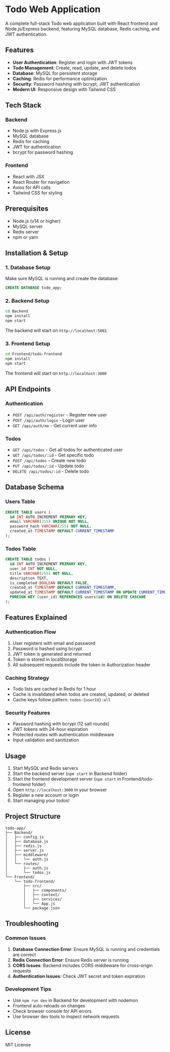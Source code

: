 # Todo Web Application

A complete full-stack Todo web application built with React frontend and Node.js/Express backend, featuring MySQL database, Redis caching, and JWT authentication.

## Features

- **User Authentication**: Register and login with JWT tokens
- **Todo Management**: Create, read, update, and delete todos
- **Database**: MySQL for persistent storage
- **Caching**: Redis for performance optimization
- **Security**: Password hashing with bcrypt, JWT authentication
- **Modern UI**: Responsive design with Tailwind CSS

## Tech Stack

### Backend
- Node.js with Express.js
- MySQL database
- Redis for caching
- JWT for authentication
- bcrypt for password hashing

### Frontend
- React with JSX
- React Router for navigation
- Axios for API calls
- Tailwind CSS for styling

## Prerequisites

- Node.js (v14 or higher)
- MySQL server
- Redis server
- npm or yarn

## Installation & Setup

### 1. Database Setup

Make sure MySQL is running and create the database:

```sql
CREATE DATABASE todo_app;
```

### 2. Backend Setup

```bash
cd Backend
npm install
npm start
```

The backend will start on `http://localhost:5001`

### 3. Frontend Setup

```bash
cd Frontend/todo-frontend
npm install
npm start
```

The frontend will start on `http://localhost:3000`

## API Endpoints

### Authentication
- `POST /api/auth/register` - Register new user
- `POST /api/auth/login` - Login user
- `GET /api/auth/me` - Get current user info

### Todos
- `GET /api/todos` - Get all todos for authenticated user
- `GET /api/todos/:id` - Get specific todo
- `POST /api/todos` - Create new todo
- `PUT /api/todos/:id` - Update todo
- `DELETE /api/todos/:id` - Delete todo

## Database Schema

### Users Table
```sql
CREATE TABLE users (
  id INT AUTO_INCREMENT PRIMARY KEY,
  email VARCHAR(255) UNIQUE NOT NULL,
  password_hash VARCHAR(255) NOT NULL,
  created_at TIMESTAMP DEFAULT CURRENT_TIMESTAMP
);
```

### Todos Table
```sql
CREATE TABLE todos (
  id INT AUTO_INCREMENT PRIMARY KEY,
  user_id INT NOT NULL,
  title VARCHAR(255) NOT NULL,
  description TEXT,
  is_completed BOOLEAN DEFAULT FALSE,
  created_at TIMESTAMP DEFAULT CURRENT_TIMESTAMP,
  updated_at TIMESTAMP DEFAULT CURRENT_TIMESTAMP ON UPDATE CURRENT_TIMESTAMP,
  FOREIGN KEY (user_id) REFERENCES users(id) ON DELETE CASCADE
);
```
## Features Explained

### Authentication Flow
1. User registers with email and password
2. Password is hashed using bcrypt
3. JWT token is generated and returned
4. Token is stored in localStorage
5. All subsequent requests include the token in Authorization header

### Caching Strategy
- Todo lists are cached in Redis for 1 hour
- Cache is invalidated when todos are created, updated, or deleted
- Cache keys follow pattern: `todos:{userId}:all`

### Security Features
- Password hashing with bcrypt (12 salt rounds)
- JWT tokens with 24-hour expiration
- Protected routes with authentication middleware
- Input validation and sanitization

## Usage

1. Start MySQL and Redis servers
2. Start the backend server (`npm start` in Backend folder)
3. Start the frontend development server (`npm start` in Frontend/todo-frontend folder)
4. Open `http://localhost:3000` in your browser
5. Register a new account or login
6. Start managing your todos!

## Project Structure

```
todo-app/
├── Backend/
│   ├── config.js
│   ├── database.js
│   ├── redis.js
│   ├── server.js
│   ├── middleware/
│   │   └── auth.js
│   └── routes/
│       ├── auth.js
│       └── todos.js
└── Frontend/
    └── todo-frontend/
        ├── src/
        │   ├── components/
        │   ├── context/
        │   ├── services/
        │   └── App.js
        └── package.json
```

## Troubleshooting

### Common Issues

1. **Database Connection Error**: Ensure MySQL is running and credentials are correct
2. **Redis Connection Error**: Ensure Redis server is running
3. **CORS Issues**: Backend includes CORS middleware for cross-origin requests
4. **Authentication Issues**: Check JWT secret and token expiration

### Development Tips

- Use `npm run dev` in Backend for development with nodemon
- Frontend auto-reloads on changes
- Check browser console for API errors
- Use browser dev tools to inspect network requests

## License

MIT License
